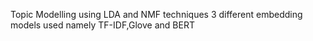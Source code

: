 Topic Modelling using LDA and NMF techniques
3 different embedding models used namely TF-IDF,Glove and BERT
